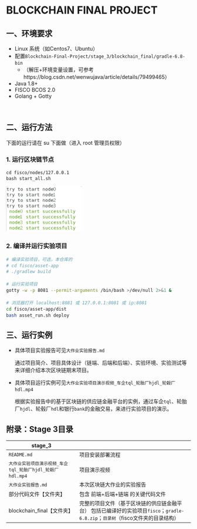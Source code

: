 # BLOCKCHAIN FINAL PROJECT

## 一、环境要求

- Linux 系统（如Centos7、Ubuntu）
- 配置`Blockchain-Final-Project/stage_3/blockchain_final/gradle-6.8-bin`
  - （解压+环境变量设置，可参考https://blog.csdn.net/wenwujava/article/details/79499465）
- Java 1.8+
- FISCO BCOS 2.0
- Golang + Gotty

​	

## 二、运行方法

下面的运行请在 su 下面做（进入 root 管理员权限）

### 1. 运行区块链节点

```
cd fisco/nodes/127.0.0.1
bash start_all.sh
```

<img src="README.assets/image-20210125144553484.png" alt="image-20210125144553484" style="zoom:67%;" />



### 2. 编译并运行实验项目

```bash
# 编译实验项目，可选，本仓库的
# cd fisco/asset-app
# ./gradlew build

# 运行实验项目
gotty -w -p 8081 --permit-arguments /bin/bash >/dev/null 2>&1 &

# 浏览器打开 localhost:8081 或 127.0.0.1:8081 或 ip:8081
cd fisco/asset-app/dist
bash asset_run.sh deploy
```



## 三、运行实例

- 具体项目实验报告可见`大作业实验报告.md`

  通过项目简介、项目具体设计（链端、后端和后端）、实验环境、实验测试等来详细介绍本次区块链期末项目。

- 具体项目运行实例可见`大作业实验项目演示视频_车企tql_轮胎厂hjdl_轮毂厂hdl.mp4`

  根据实验报告中的基于区块链的供应链金融平台的实例，通过车企`tql`、轮胎厂`hjdl`、轮毂厂`hdl`和银行`bank`的金融交易，来进行实验项目的演示。



## 附录：Stage 3目录

| stage_3                                                   |                                                              |
| --------------------------------------------------------- | ------------------------------------------------------------ |
| `README.md`                                               | 项目安装部署流程                                             |
| `大作业实验项目演示视频_车企tql_轮胎厂hjdl_轮毂厂hdl.mp4` | 项目演示视频                                                 |
| `大作业实验报告.md`                                       | 本次区块链大作业的实验报告                                   |
| 部分代码文件【文件夹】                                    | 包含 前端+后端+链端 的关键代码文件                           |
| blockchain_final【文件夹】                                | 完整的项目文件（基于区块链的供应链金融平台）                                                                                                      包括已编译好的实验项目`fisco`；`gradle-6.8.zip`；`目录树`（fisco文件夹的目录结构） |